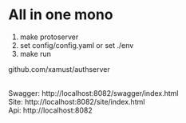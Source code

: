 <h1>All in one mono</h1>

1. make protoserver<br>
2. set config/config.yaml or set ./env
3. make run<br>

github.com/xamust/authserver<br><br>

Swagger: http://localhost:8082/swagger/index.html 
<br>
Site: http://localhost:8082/site/index.html
<br>
Api: http://localhost:8082